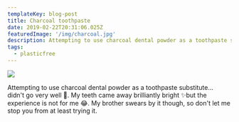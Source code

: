 ```yaml
---
templateKey: blog-post
title: Charcoal toothpaste
date: 2019-02-22T20:31:06.025Z
featuredImage: '/img/charcoal.jpg'
description: Attempting to use charcoal dental powder as a toothpaste substitute...
tags:
  - plasticfree
---
```


![](/img/charcoal.jpg)

Attempting to use charcoal dental powder as a toothpaste substitute... didn't go very well 🙈. My teeth came away brilliantly bright ✨but the experience is not for me 😂. My brother swears by it though, so don't let me stop you from at least trying it.
